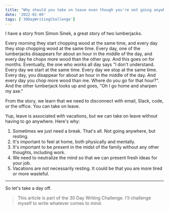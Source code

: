 ```yaml
---
title: "Why should you take on leave even though you're not going anywhere"
date: '2022-01-09'
tags: ['30DayWritingChallenge']
---
```


I have a story from Simon Sinek, a great story of two lumberjacks. 

Every morning they start chopping wood at the same time, and every day they stop chopping wood at the same time. Every day, one of the lumberjacks disappears for about an hour in the middle of the day, and every day he chops more wood than the other guy. And this goes on for months. Eventually, the one who works all day says "I don't understand. Every day we start at the same time. Every day we stop at the same time. Every day, you disappear for about an hour in the middle of the day. And every day you chop more wood than me. Where do you go for that hour?". And the other lumberjack looks up and goes, "Oh I go home and sharpen my axe."

From the story, we learn that we need to disconnect with email, Slack, code, or the office. You can take on leave.

Yup, leave is associated with vacations, but we can take on leave without having to go anywhere. Here's why:

1. Sometimes we just need a break. That's all. Not going anywhere, but resting.
2. It's important to feel at home, both physically and mentally.
3. It's important to be present in the midst of the family without any other thoughts, including work.
4. We need to neutralize the mind so that we can present fresh ideas for your job.
5. Vacations are not necessarily resting. It could be that you are more tired or more wasteful.

---

So let's take a day off.

> This article is part of the 30 Day Writing Challenge. I'll challenge myself to write whatever comes to mind.
